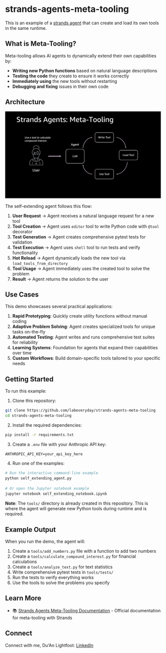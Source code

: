 # strands-agents-meta-tooling
This is an example of a [strands agent](https://strandsagents.com/latest/documentation/docs/examples/python/meta_tooling/) that can create and load its own tools in the same runtime.

## What is Meta-Tooling?

Meta-tooling allows AI agents to dynamically extend their own capabilities by:
- **Writing new Python functions** based on natural language descriptions
- **Testing the code** they create to ensure it works correctly
- **Immediately using** the new tools without restarting
- **Debugging and fixing** issues in their own code

## Architecture

![Architecture Diagram](./img/architecture-diagram.png)

The self-extending agent follows this flow:
1. **User Request** → Agent receives a natural language request for a new tool
2. **Tool Creation** → Agent uses `editor` tool to write Python code with `@tool` decorator
3. **Test Generation** → Agent creates comprehensive pytest tests for validation
4. **Test Execution** → Agent uses `shell` tool to run tests and verify functionality
5. **Hot Reload** → Agent dynamically loads the new tool via `load_tools_from_directory`
6. **Tool Usage** → Agent immediately uses the created tool to solve the problem
7. **Result** → Agent returns the solution to the user

## Use Cases

This demo showcases several practical applications:

1. **Rapid Prototyping**: Quickly create utility functions without manual coding
2. **Adaptive Problem Solving**: Agent creates specialized tools for unique tasks on-the-fly
3. **Automated Testing**: Agent writes and runs comprehensive test suites for reliability
4. **Learning Systems**: Foundation for agents that expand their capabilities over time
5. **Custom Workflows**: Build domain-specific tools tailored to your specific needs

## Getting Started

To run this example:

1. Clone this repository:
```bash
git clone https://github.com/labeveryday/strands-agents-meta-tooling
cd strands-agents-meta-tooling
```

2. Install the required dependencies:
```bash
pip install -r requirements.txt
```

3. Create a `.env` file with your Anthropic API key:
```
ANTHROPIC_API_KEY=your_api_key_here
```

4. Run one of the examples:
```bash
# Run the interactive command-line example
python self_extending_agent.py

# Or open the Jupyter notebook example
jupyter notebook self_extending_notebook.ipynb
```

**Note**: The `tools/` directory is already created in this repository. This is where the agent will generate new Python tools during runtime and is required.

## Example Output

When you run the demo, the agent will:
1. Create a `tools/add_numbers.py` file with a function to add two numbers
2. Create a `tools/calculate_compound_interest.py` for financial calculations
3. Create a `tools/analyze_text.py` for text statistics
4. Write comprehensive pytest tests in `tools/tests/`
5. Run the tests to verify everything works
6. Use the tools to solve the problems you specify

## Learn More

- 📚 [Strands Agents Meta-Tooling Documentation](https://strandsagents.com/latest/documentation/docs/examples/python/meta_tooling/) - Official documentation for meta-tooling with Strands

## Connect

Connect with me, Du'An Lightfoot:
[LinkedIn](https://www.linkedin.com/in/duanlightfoot/)
